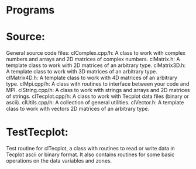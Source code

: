 # Programs

# Source:
General source code files:
clComplex.cpp/h: A class to work with complex numbers and arrays and 2D matrices of complex numbers.
clMatrix.h: A template class to work with 2D matrices of an arbitrary type.
clMatrix3D.h: A template class to work with 3D matrices of an arbitrary type.
clMatrix4D.h: A template class to work with 4D matrices of an arbitrary type.
clMpi.cpp/h: A class with routines to interface between your code and MPI.
clString.cpp/h: A class to work with strings and arrays and 2D matrices of strings.
clTecplot.cpp/h: A class to work with Tecplot data files (binary or ascii).
clUtils.cpp/h: A collection of general utilities.
clVector.h: A template class to work with vectors 2D matrices of an arbitrary type.

# TestTecplot:
Test routine for clTecplot, a class with routines to read or write data in Tecplot ascii or binary format. It also contains routines for some basic operations on the data variables and zones.
